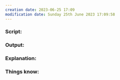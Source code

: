 ```yaml
---
creation date: 2023-06-25 17:09
modification date: Sunday 25th June 2023 17:09:58
---
```


### Script:



### Output:



### Explanation:



### Things know:
